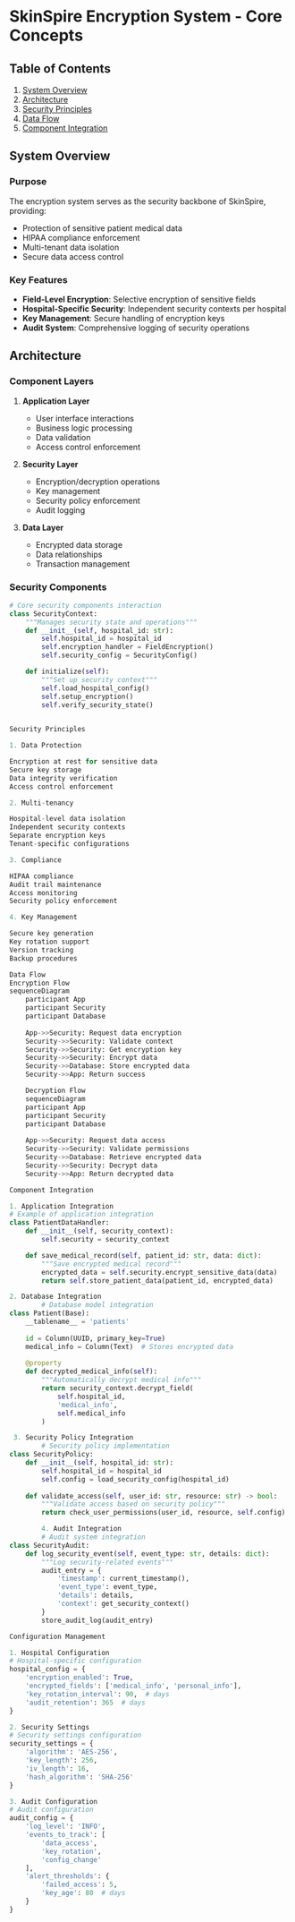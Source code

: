 # SkinSpire Encryption System - Core Concepts

## Table of Contents
1. [System Overview](#system-overview)
2. [Architecture](#architecture)
3. [Security Principles](#security-principles)
4. [Data Flow](#data-flow)
5. [Component Integration](#component-integration)

## System Overview

### Purpose
The encryption system serves as the security backbone of SkinSpire, providing:
- Protection of sensitive patient medical data
- HIPAA compliance enforcement
- Multi-tenant data isolation
- Secure data access control

### Key Features
- **Field-Level Encryption**: Selective encryption of sensitive fields
- **Hospital-Specific Security**: Independent security contexts per hospital
- **Key Management**: Secure handling of encryption keys
- **Audit System**: Comprehensive logging of security operations

## Architecture

### Component Layers

1. **Application Layer**
   - User interface interactions
   - Business logic processing
   - Data validation
   - Access control enforcement

2. **Security Layer**
   - Encryption/decryption operations
   - Key management
   - Security policy enforcement
   - Audit logging

3. **Data Layer**
   - Encrypted data storage
   - Data relationships
   - Transaction management

### Security Components

```python
# Core security components interaction
class SecurityContext:
    """Manages security state and operations"""
    def __init__(self, hospital_id: str):
        self.hospital_id = hospital_id
        self.encryption_handler = FieldEncryption()
        self.security_config = SecurityConfig()

    def initialize(self):
        """Set up security context"""
        self.load_hospital_config()
        self.setup_encryption()
        self.verify_security_state()
        

Security Principles

1. Data Protection

Encryption at rest for sensitive data
Secure key storage
Data integrity verification
Access control enforcement

2. Multi-tenancy

Hospital-level data isolation
Independent security contexts
Separate encryption keys
Tenant-specific configurations

3. Compliance

HIPAA compliance
Audit trail maintenance
Access monitoring
Security policy enforcement

4. Key Management

Secure key generation
Key rotation support
Version tracking
Backup procedures

Data Flow
Encryption Flow
sequenceDiagram
    participant App
    participant Security
    participant Database
    
    App->>Security: Request data encryption
    Security->>Security: Validate context
    Security->>Security: Get encryption key
    Security->>Security: Encrypt data
    Security->>Database: Store encrypted data
    Security->>App: Return success

    Decryption Flow
    sequenceDiagram
    participant App
    participant Security
    participant Database
    
    App->>Security: Request data access
    Security->>Security: Validate permissions
    Security->>Database: Retrieve encrypted data
    Security->>Security: Decrypt data
    Security->>App: Return decrypted data

Component Integration

1. Application Integration
# Example of application integration
class PatientDataHandler:
    def __init__(self, security_context):
        self.security = security_context

    def save_medical_record(self, patient_id: str, data: dict):
        """Save encrypted medical record"""
        encrypted_data = self.security.encrypt_sensitive_data(data)
        return self.store_patient_data(patient_id, encrypted_data)

2. Database Integration
        # Database model integration
class Patient(Base):
    __tablename__ = 'patients'
    
    id = Column(UUID, primary_key=True)
    medical_info = Column(Text)  # Stores encrypted data
    
    @property
    def decrypted_medical_info(self):
        """Automatically decrypt medical info"""
        return security_context.decrypt_field(
            self.hospital_id,
            'medical_info',
            self.medical_info
        )

 3. Security Policy Integration
        # Security policy implementation
class SecurityPolicy:
    def __init__(self, hospital_id: str):
        self.hospital_id = hospital_id
        self.config = load_security_config(hospital_id)
    
    def validate_access(self, user_id: str, resource: str) -> bool:
        """Validate access based on security policy"""
        return check_user_permissions(user_id, resource, self.config)

        4. Audit Integration
        # Audit system integration
class SecurityAudit:
    def log_security_event(self, event_type: str, details: dict):
        """Log security-related events"""
        audit_entry = {
            'timestamp': current_timestamp(),
            'event_type': event_type,
            'details': details,
            'context': get_security_context()
        }
        store_audit_log(audit_entry)

Configuration Management

1. Hospital Configuration
# Hospital-specific configuration
hospital_config = {
    'encryption_enabled': True,
    'encrypted_fields': ['medical_info', 'personal_info'],
    'key_rotation_interval': 90,  # days
    'audit_retention': 365  # days
}

2. Security Settings
# Security settings configuration
security_settings = {
    'algorithm': 'AES-256',
    'key_length': 256,
    'iv_length': 16,
    'hash_algorithm': 'SHA-256'
}

3. Audit Configuration
# Audit configuration
audit_config = {
    'log_level': 'INFO',
    'events_to_track': [
        'data_access',
        'key_rotation',
        'config_change'
    ],
    'alert_thresholds': {
        'failed_access': 5,
        'key_age': 80  # days
    }
}


